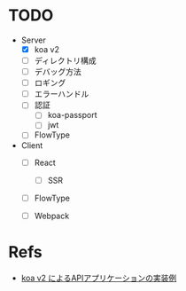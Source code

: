 # TODO
- Server
  - [x] koa v2
  - [ ] ディレクトリ構成
  - [ ] デバッグ方法
  - [ ] ロギング
  - [ ] エラーハンドル
  - [ ] 認証
    - [ ] koa-passport
    - [ ] jwt
  - [ ] FlowType
- Client
  - [ ] React
    - [ ] SSR
  - [ ] FlowType
  - [ ] Webpack



# Refs
- [koa v2 によるAPIアプリケーションの実装例](https://dev.classmethod.jp/server-side/koa-v2-sample/)
